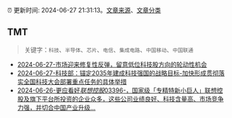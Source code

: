 :alarm_clock: 更新时间: 2024-06-27 21:31:13。[文章来源](/README.md)、[文章分类](/TAGS.md)

## TMT


> 关键字：`科技`、`半导体`、`芯片`、`电信`、`集成电路`、`中国移动`、`中国联通`



- [2024-06-27-市场迎来修复性反弹，留意低位科技股方向的轮动性机会](https://www.cls.cn/detail/1716016) 
- [2024-06-27-科技部：锚定2035年建成科技强国的战略目标-加快形成贯彻落实全国科技大会部署重点任务的具体举措](https://www.cls.cn/detail/1716130) 
- [2024-06-26-更应看好$联想控股03396$-，国家级「专精特新小巨人」联想控股及旗下平台所投资的企业众多，这些公司业绩良好、科技含量高、市场竞争力强，并切合中国产业升级...](https://xueqiu.com/3652853312/295276490) 
